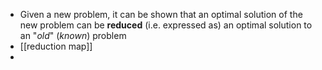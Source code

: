 - Given a new problem, it can be shown that an optimal solution of the new problem can be **reduced** (i.e. expressed as) an optimal solution to an "*old*" (*known*) problem
- [[reduction map]]
-